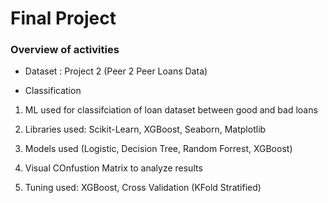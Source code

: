 # Final Project

### Overview of  activities
* Dataset : Project 2 (Peer 2 Peer Loans Data)

* Classification

1.  ML used for classifciation of loan dataset between good and bad loans

2.  Libraries used: Scikit-Learn, XGBoost, Seaborn, Matplotlib

3.  Models used (Logistic, Decision Tree, Random Forrest, XGBoost)

4.  Visual COnfustion Matrix to analyze results

5.  Tuning used: XGBoost, Cross Validation (KFold Stratified)

